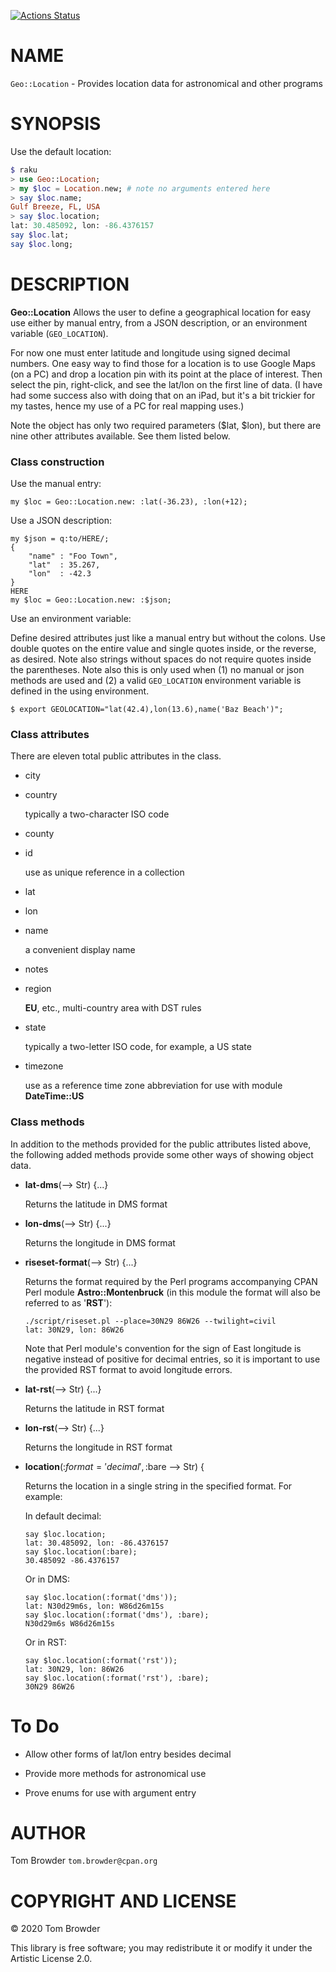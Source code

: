 [![Actions Status](https://github.com/tbrowder/Geo-Location/workflows/test/badge.svg)](https://github.com/tbrowder/Geo-Location/actions)

NAME
====

`Geo::Location` - Provides location data for astronomical and other programs

SYNOPSIS
========

Use the default location:

```raku
$ raku
> use Geo::Location;
> my $loc = Location.new; # note no arguments entered here
> say $loc.name;
Gulf Breeze, FL, USA
> say $loc.location;
lat: 30.485092, lon: -86.4376157
say $loc.lat;
say $loc.long;
```

DESCRIPTION
===========

**Geo::Location** Allows the user to define a geographical location for easy use either by manual entry, from a JSON description, or an environment variable (`GEO_LOCATION`).

For now one must enter latitude and longitude using signed decimal numbers. One easy way to find those for a location is to use Google Maps (on a PC) and drop a location pin with its point at the place of interest. Then select the pin, right-click, and see the lat/lon on the first line of data. (I have had some success also with doing that on an iPad, but it's a bit trickier for my tastes, hence my use of a PC for real mapping uses.)

Note the object has only two required parameters ($lat, $lon), but there are nine other attributes available. See them listed below.

### Class construction

Use the manual entry:

    my $loc = Geo::Location.new: :lat(-36.23), :lon(+12);

Use a JSON description:

    my $json = q:to/HERE/;
    {
        "name" : "Foo Town",
        "lat"  : 35.267,
        "lon"  : -42.3
    }
    HERE
    my $loc = Geo::Location.new: :$json;

Use an environment variable:

Define desired attributes just like a manual entry but without the colons. Use double quotes on the entire value and single quotes inside, or the reverse, as desired. Note also strings without spaces do not require quotes inside the parentheses. Note also this is only used when (1) no manual or json methods are used and (2) a valid `GEO_LOCATION` environment variable is defined in the using environment.

    $ export GEOLOCATION="lat(42.4),lon(13.6),name('Baz Beach')";

### Class attributes

There are eleven total public attributes in the class.

  * city

  * country 

    typically a two-character ISO code

  * county

  * id 

    use as unique reference in a collection

  * lat

  * lon

  * name 

    a convenient display name

  * notes

  * region 

    **EU**, etc., multi-country area with DST rules

  * state 

    typically a two-letter ISO code, for example, a US state

  * timezone 

    use as a reference time zone abbreviation for use with module **DateTime::US**

### Class methods

In addition to the methods provided for the public attributes listed above, the following added methods provide some other ways of showing object data.

  * **lat-dms**(--> Str) {...}

    Returns the latitude in DMS format

  * **lon-dms**(--> Str) {...}

    Returns the longitude in DMS format

  * **riseset-format**(--> Str) {...}

    Returns the format required by the Perl programs accompanying CPAN Perl module **Astro::Montenbruck** (in this module the format will also be referred to as '**RST**'):

        ./script/riseset.pl --place=30N29 86W26 --twilight=civil
        lat: 30N29, lon: 86W26

    Note that Perl module's convention for the sign of East longitude is negative instead of positive for decimal entries, so it is important to use the provided RST format to avoid longitude errors.

  * **lat-rst**(--> Str) {...}

    Returns the latitude in RST format

  * **lon-rst**(--> Str) {...}

    Returns the longitude in RST format

  * **location**(:$format = 'decimal', :$bare --> Str) {

    Returns the location in a single string in the specified format. For example:

    In default decimal:

        say $loc.location;
        lat: 30.485092, lon: -86.4376157
        say $loc.location(:bare);
        30.485092 -86.4376157

    Or in DMS:

        say $loc.location(:format('dms'));
        lat: N30d29m6s, lon: W86d26m15s
        say $loc.location(:format('dms'), :bare);
        N30d29m6s W86d26m15s

    Or in RST:

        say $loc.location(:format('rst'));
        lat: 30N29, lon: 86W26
        say $loc.location(:format('rst'), :bare);
        30N29 86W26

To Do
=====

  * Allow other forms of lat/lon entry besides decimal

  * Provide more methods for astronomical use

  * Prove enums for use with argument entry

AUTHOR
======

Tom Browder `tom.browder@cpan.org`

COPYRIGHT AND LICENSE
=====================

© 2020 Tom Browder

This library is free software; you may redistribute it or modify it under the Artistic License 2.0.

